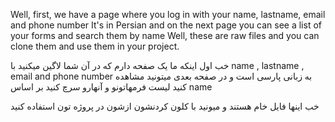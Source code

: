 Well, first, we have a page where you log in with your name, lastname, email and phone number
It's in Persian and on the next page you can see a list of your forms and search them by name
Well, these are raw files and you can clone them and use them in your project.





خب اول اینکه ما یک صفحه دارم که در آن شما لاگین میکنید با name , lastname , email and phone number
به زبانی پارسی است و در صفحه بعدی میتونید مشاهده کنید لیست فرمهاتونو و آنهارو سرچ کنید بر اساس name


خب اینها فایل خام هستند و میونید با کلون کردنشون ازشون در پروژه تون استفاده کنید 
